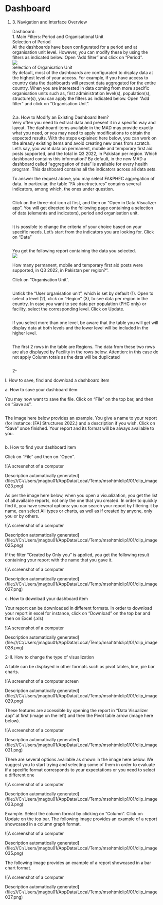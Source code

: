 # Dashboard

1.  3\. Navigation and Interface Overview&#x20;

    Dashboard:  \
    1\. Main Filters: Period and Organisational Unit \
    Selection of Period \
    All the dashboards have been configurated for a period and at organisation unit level. However, you can modify these by using the filters as indicated below. Open “Add filter” and click on “Period”. \
    ![](<../../.gitbook/assets/image (54).png>)\
    Selection of Organisation Unit \
    By default, most of the dashboards are configurated to display data at the highest level of your access. For example, if you have access to country data the dashboards will present data aggregated for the entire country. When you are interested in data coming from more specific organisation units such as, first administration level(s), population(s), structure(s), you can apply the filters as indicated below. Open “Add filter” and click on “Organisation Unit”.&#x20;

    <figure><img src="../../.gitbook/assets/image (55).png" alt=""><figcaption></figcaption></figure>

    &#x20;

    2.a. How to Modify an Existing Dashboard Item? \
    &#x20;             Very often you need to extract data and present it in a specific way and layout. The dashboard items available in        the MAD may provide exactly what you need, or you may need to apply modifications to obtain the expected results. With the steps explained here below, you can work on the already existing items and avoid creating new               ones from scratch. Let’s say, you want data on permanent, mobile and temporary first aid posts supported, and   the total in Q3 2022, in Pakistan per region. Which dashboard contains this information? By default, in the new       MAD a dashboard called “aggregation of data” is available for every health program. This dashboard contains all              the indicators across all data sets.&#x20;

    To answer the request above, you may select FA\&PHEC aggregation of data. In particular, the table “FA                          structructures” contains several indicators, among which, the ones under question.&#x20;

    <figure><img src="../../.gitbook/assets/image (56).png" alt=""><figcaption></figcaption></figure>

    Click on the three-dot icon at first, and then on “Open in Data Visualizer app”. You will get directed to the            following page containing a selection of data (elements and indicators), period and organisation unit.&#x20;

    <figure><img src="../../.gitbook/assets/image (57).png" alt=""><figcaption></figcaption></figure>

    It is possible to change the criteria of your choice based on your specific needs. Let’s start from the indicators   you are looking for. Click on “Data”&#x20;

    <figure><img src="../../.gitbook/assets/image (58).png" alt=""><figcaption></figcaption></figure>

    You get the following report containing the data you selected. \
    ![](<../../.gitbook/assets/image (59).png>)

    How many permanent, mobile and temporary first aid posts were supported, in Q3 2022, in Pakistan per                             region?”.&#x20;

    Click on “Organisation Unit”.&#x20;

    <figure><img src="../../.gitbook/assets/image (60).png" alt=""><figcaption></figcaption></figure>

    Untick the “User organisation unit”, which is set by default (1). Open to select a level (2), click on “Region” (3), to          see data per region in the country. In case you want to see data per population (PHC only) or facility, select the          corresponding level. Click on Update.&#x20;

    <figure><img src="../../.gitbook/assets/image (61).png" alt=""><figcaption></figcaption></figure>

    If you select more than one level, be aware that the table you will get will display data at both levels and the        lower level will be included in the higher level.&#x20;

    <figure><img src="../../.gitbook/assets/image (62).png" alt=""><figcaption></figcaption></figure>

    The first 2 rows in the table are Regions. The data from these two rows are also displayed by Facility in the rows           below. Attention: in this case do not apply Column totals as the data will be duplicated&#x20;

    <figure><img src="../../.gitbook/assets/image (63).png" alt=""><figcaption></figcaption></figure>

    2-

I. How to save, find and download a dashboard item&#x20;

a. How to save your dashboard item&#x20;

You may now want to save the file. Click on “File” on the top bar, and then on “Save as”.&#x20;

<figure><img src="../../.gitbook/assets/image (65).png" alt=""><figcaption></figcaption></figure>

&#x20;            The image here below provides an example. You give a name to your report (for instance: \[FA] Structures 2022.)            and a description if you wish. Click on “Save” once finished. Your report and its format will be always available to you.&#x20;

<figure><img src="../../.gitbook/assets/image (66).png" alt=""><figcaption></figcaption></figure>

b. How to find your dashboard item&#x20;

Click on “File” and then on “Open”.&#x20;

![A screenshot of a computer

Description automatically generated](file:///C:/Users/jmagbu01/AppData/Local/Temp/msohtmlclip1/01/clip_image023.png)&#x20;

&#x20;

As per the image here below, when you open a visualization, you get the list of all available reports, not only the one that you created. In order to quickly find it, you have several options: you can search your report by filtering it by name, can select All types or charts, as well as if created by anyone, only you or by others.&#x20;

![A screenshot of a computer

Description automatically generated](file:///C:/Users/jmagbu01/AppData/Local/Temp/msohtmlclip1/01/clip_image025.png)&#x20;

If the filter “Created by Only you” is applied, you get the following result containing your report with the name that you gave it.&#x20;

![A screenshot of a computer

Description automatically generated](file:///C:/Users/jmagbu01/AppData/Local/Temp/msohtmlclip1/01/clip_image027.png)&#x20;

c. How to download your dashboard item&#x20;

Your report can be downloaded in different formats. In order to download your report in excel for instance, click on “Download” on the top bar and then on Excel (.xls)&#x20;

![A screenshot of a computer

Description automatically generated](file:///C:/Users/jmagbu01/AppData/Local/Temp/msohtmlclip1/01/clip_image028.png)&#x20;

2-II. How to change the type of visualization&#x20;

A table can be displayed in other formats such as pivot tables, line, pie bar charts.&#x20;

![A screenshot of a computer screen

Description automatically generated](file:///C:/Users/jmagbu01/AppData/Local/Temp/msohtmlclip1/01/clip_image029.png)&#x20;

These features are accessible by opening the report in “Data Visualizer app” at first (image on the left) and then the Pivot table arrow (image here below).&#x20;

![A screenshot of a computer

Description automatically generated](file:///C:/Users/jmagbu01/AppData/Local/Temp/msohtmlclip1/01/clip_image031.png)&#x20;

There are several options available as shown in the image here below. We suggest you to start trying and selecting some of them in order to evaluate if a specific format corresponds to your expectations or you need to select a different one&#x20;

![A screenshot of a computer

Description automatically generated](file:///C:/Users/jmagbu01/AppData/Local/Temp/msohtmlclip1/01/clip_image033.png)&#x20;

Example. Select the column format by clicking on “Column”. Click on Update on the top bar. The following image provides an example of a report showcased in a column graph format.&#x20;

![A screenshot of a computer

Description automatically generated](file:///C:/Users/jmagbu01/AppData/Local/Temp/msohtmlclip1/01/clip_image035.png)&#x20;

&#x20;

The following image provides an example of a report showcased in a bar chart format.&#x20;

![A screenshot of a computer

Description automatically generated](file:///C:/Users/jmagbu01/AppData/Local/Temp/msohtmlclip1/01/clip_image037.png)
